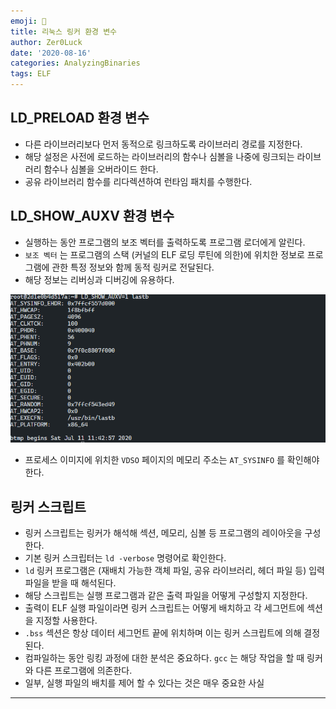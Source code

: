 ```yaml
---
emoji: 🎁
title: 리눅스 링커 환경 변수 
author: Zer0Luck
date: '2020-08-16'
categories: AnalyzingBinaries
tags: ELF
---
```


## LD_PRELOAD 환경 변수

- 다른 라이브러리보다 먼저 동적으로 링크하도록 라이브러리 경로를 지정한다.
- 해당 설정은 사전에 로드하는 라이브러리의 함수나 심볼을 나중에 링크되는 라이브러리 함수나 심볼을 오버라이드 한다.
- 공유 라이브러리 함수를 리다렉션하여 런타임 패치를 수행한다.

## LD_SHOW_AUXV 환경 변수

- 실행하는 동안 프로그램의 보조 벡터를 출력하도록 프로그램 로더에게 알린다.
- `보조 벡터` 는 프로그램의 스택 (커널의 ELF 로딩 루틴에 의한)에 위치한 정보로 프로그램에 관한 특정 정보와 함께 동적 링커로 전달된다.
- 해당 정보는 리버싱과 디버깅에 유용하다.

![./0.png](./0.png)

- 프로세스 이미지에 위치한 `VDSO` 페이지의 메모리 주소는 `AT_SYSINFO` 를 확인해야 한다.

## 링커 스크립트

- 링커 스크립트는 링커가 해석해 섹션, 메모리, 심볼 등 프로그램의 레이아웃을 구성한다.
- 기본 링커 스크립터는 `ld -verbose` 명령어로 확인한다.
- `ld` 링커 프로그램은 (재배치 가능한 객체 파일, 공유 라이브러리, 헤더 파일 등) 입력 파일을 받을 때 해석된다.
- 해당 스크립트는 실행 프로그램과 같은 출력 파일을 어떻게 구성할지 지정한다.
- 출력이 ELF 실행 파일이라면 링커 스크립트는 어떻게 배치하고 각 세그먼트에 섹션을 지정할 사용한다.
- `.bss` 섹션은 항상 데이터 세그먼트 끝에 위치하며 이는 링커 스크립트에 의해 결정된다.
- 컴파일하는 동안 링킹 과정에 대한 분석은 중요하다. `gcc` 는 해당 작업을 할 때 링커와 다른 프로그램에 의존한다.
- 일부, 실행 파일의 배치를 제어 할 수 있다는 것은 매우 중요한 사실

---

```toc
```